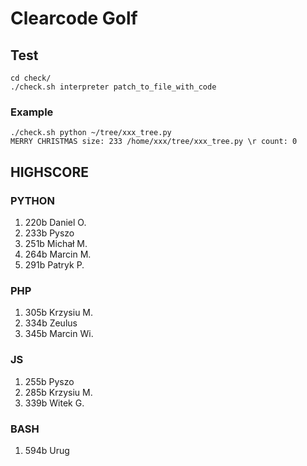 # Clearcode Golf

## Test

```
cd check/
./check.sh interpreter patch_to_file_with_code
```

### Example

```
./check.sh python ~/tree/xxx_tree.py
MERRY CHRISTMAS size: 233 /home/xxx/tree/xxx_tree.py \r count: 0
```

## HIGHSCORE

### PYTHON

1. 220b Daniel O.
2. 233b Pyszo
3. 251b Michał M.
4. 264b Marcin M.
5. 291b Patryk P.

### PHP

1. 305b Krzysiu M.
2. 334b Zeulus
3. 345b Marcin Wi.

### JS

1. 255b Pyszo
2. 285b Krzysiu M.
3. 339b Witek G.

### BASH

1. 594b Urug

